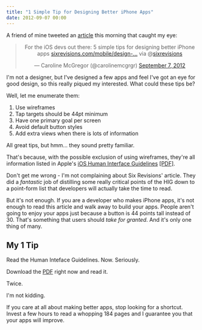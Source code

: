```yaml
---
title: "1 Simple Tip for Designing Better iPhone Apps"
date: 2012-09-07 00:00
---
```


<p>A friend of mine tweeted an <a href="http://sixrevisions.com/mobile/design-iphone-apps-better/">article</a> this morning that caught my eye:</p>

<div align="center">

<blockquote class="twitter-tweet">

<p>For the iOS devs out there: 5 simple tips for designing better iPhone apps <a href="http://t.co/JvZ6MCEc" title="http://sixrevisions.com/mobile/design-iphone-apps-better/">sixrevisions.com/mobile/design-…</a> via @<a href="https://twitter.com/sixrevisions">sixrevisions</a></p>— Caroline McGregor (@carolinemcgrgr) <a href="https://twitter.com/carolinemcgrgr/status/244055598981844992" data-datetime="2012-09-07T12:52:43+00:00">September 7, 2012</a>

</blockquote>

<script src="//platform.twitter.com/widgets.js" charset="utf-8"></script>

</div>

<p>I'm not a designer, but I've designed a few apps and feel I've got an eye for good design, so this really piqued my interested. What could these tips be?</p>

<p>Well, let me enumerate them:</p>

<ol>

<li>Use wireframes</li>

<li>Tap targets should be 44pt minimum</li>

<li>Have one primary goal per screen</li>

<li>Avoid default button styles</li>

<li>Add extra views when there is lots of information</li>

</ol>

<p>All great tips, but hmm... they sound pretty familiar. </p>

<p>That's because, with the possible exclusion of using wireframes, they're all information listed in Apple's <a href="http://developer.apple.com/library/ios/#DOCUMENTATION/UserExperience/Conceptual/MobileHIG/Introduction/Introduction.html">iOS Human Interface Guidelines</a> <a href="http://developer.apple.com/library/ios/DOCUMENTATION/UserExperience/Conceptual/MobileHIG/MobileHIG.pdf">[PDF]</a>.</p>

<p>Don't get me wrong - I'm not complaining about Six Revisions' article. They did a <em>fantastic</em> job of distilling some really critical points of the HIG down to a point-form list that developers will actually take the time to read.</p>

<p>But it's not enough. If you are a developer who makes iPhone apps, it's not enough to read this article and walk away to build your apps. People aren't going to enjoy your apps just because a button is 44 points tall instead of 30. That's something that users should <em>take for granted</em>. And it's only one thing of many.</p>

<h2 id="my1tip">My 1 Tip</h2>

<p>Read the Human Inteface Guidelines. Now. Seriously.</p>

<p>Download the <a href="http://developer.apple.com/library/ios/DOCUMENTATION/UserExperience/Conceptual/MobileHIG/MobileHIG.pdf">PDF</a> right now and read it. </p>

<p>Twice. </p>

<p>I'm not kidding.</p>

<p>If you care at all about making better apps, stop looking for a shortcut. Invest a few hours to read a whopping 184 pages and I guarantee you that your apps will improve.</p>

<!-- more -->

